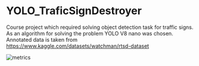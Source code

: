 # YOLO_TraficSignDestroyer

Course project which required solving object detection task for traffic signs. As an algorithm for solving the problem YOLO V8 nano was chosen.
Annotated data is taken from https://www.kaggle.com/datasets/watchman/rtsd-dataset

![metrics](https://github.com/specialo0/YOLO_TraficSignDestroyer/assets/88432149/baacbd6a-d0ad-489c-bedf-8c201b1be6f8)
